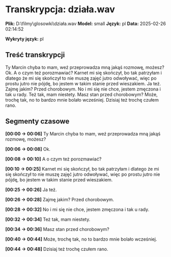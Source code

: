 # Transkrypcja: działa.wav

**Plik:** D:\filmy\glosowki\działa.wav
**Model:** small
**Język:** pl
**Data:** 2025-02-26 02:14:52

**Wykryty język:** pl

## Treść transkrypcji

Ty Marcin chyba to mam, weź przeprowadza mną jakąś rozmowę, możesz? Ok. A o czym też porozmawiać? Karnet mi się skończył, bo tak patrzyłam i dlatego że mi się skończył to nie muszę zajęć jutro odwoływać, więc po prostu jutro nie pójdę, bo jestem w takim stanie przed wieszakiem. Ja też. Zajmę jakim? Przed chorobowym. No i mi się nie chce, jestem zmęczona i tak u rady. Też tak, mam niestety. Masz stan przed chorobowym? Może, trochę tak, no to bardzo mnie bolało wcześniej. Dzisiaj też trochę czułem rano.

## Segmenty czasowe

**[00:00 -> 00:06]** Ty Marcin chyba to mam, weź przeprowadza mną jakąś rozmowę, możesz?

**[00:06 -> 00:08]** Ok.

**[00:08 -> 00:10]** A o czym też porozmawiać?

**[00:10 -> 00:25]** Karnet mi się skończył, bo tak patrzyłam i dlatego że mi się skończył to nie muszę zajęć jutro odwoływać, więc po prostu jutro nie pójdę, bo jestem w takim stanie przed wieszakiem.

**[00:25 -> 00:26]** Ja też.

**[00:26 -> 00:28]** Zajmę jakim? Przed chorobowym.

**[00:28 -> 00:32]** No i mi się nie chce, jestem zmęczona i tak u rady.

**[00:32 -> 00:34]** Też tak, mam niestety.

**[00:34 -> 00:36]** Masz stan przed chorobowym?

**[00:40 -> 00:44]** Może, trochę tak, no to bardzo mnie bolało wcześniej.

**[00:44 -> 00:48]** Dzisiaj też trochę czułem rano.

